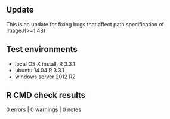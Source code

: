 ## Update
This is an update for fixing bugs that affect path specification of ImageJ(>=1.48)

## Test environments
* local OS X install, R 3.3.1
* ubuntu 14.04 R 3.3.1
* windows server 2012 R2

## R CMD check results
0 errors | 0 warnings | 0 notes
